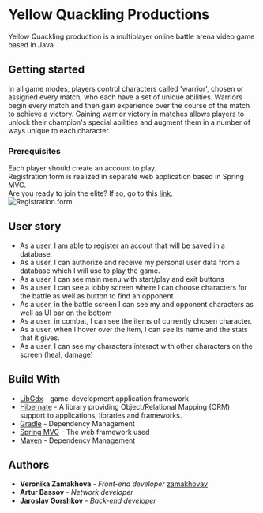 # Yellow Quackling Productions
Yellow Quackling production is a multiplayer online battle arena video game based in Java.

## Getting started
In all game modes, players control characters called 'warrior', chosen or assigned every match, who each have a set of unique abilities. Warriors begin every match and then gain experience over the course of the match to achieve a victory. Gaining warrior victory in matches allows players to unlock their champion's special abilities and augment them in a number of ways unique to each character.

### Prerequisites
Each player should create an account to play.<br> 
Registration form is realized in separate web application based in Spring MVC. 
<br>Are you ready to join the elite? If so, go to this [link](https://github.com/zamakhovav/YellowQuacklingProductionWeb).
<br>
![Registration form](https://image.ibb.co/cEPr6x/Screen_Shot_2018_04_25_at_2_57_57_PM.png)

## User story
* As a user, I am able to register an accout that will be saved in a database.
* As a user, I can authorize and receive my personal user data from a database which I will use to play the game.
* As a user, I can see main menu with start/play and exit buttons
* As a user, I can see a lobby screen where I can choose characters for the battle as well as button to find an opponent
* As a user, in the battle screen I can see my and opponent characters as well as UI bar on the bottom
* As a user, in combat, I can see the items of currently chosen character.
* As a user, when I hover over the item, I can see its name and the stats that it gives.
* As a user, I can see my characters interact with other characters on the screen (heal, damage)

## Build With
* [LibGdx](https://libgdx.badlogicgames.com) - game-development application framework
* [Hibernate](http://hibernate.org) - A library providing Object/Relational Mapping (ORM) support to applications, libraries and frameworks.
* [Gradle](https://gradle.org) - Dependency Management
* [Spring MVC](https://docs.spring.io/spring/docs/current/spring-framework-reference/web.html) - The web framework used
* [Maven](https://maven.apache.org/) - Dependency Management

## Authors
* **Veronika Zamakhova** - *Front-end developer* [zamakhovav](https://github.com/zamakhovav)
* **Artur Bassov** - *Network developer* []()
* **Jaroslav Gorshkov** - *Back-end developer* []()
